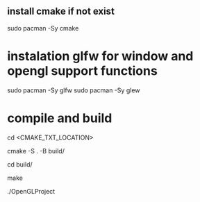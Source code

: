 ## install cmake if not exist
sudo pacman -Sy cmake 

# instalation glfw for window and opengl support functions

sudo pacman -Sy glfw
sudo pacman -Sy glew


# compile and build

cd <CMAKE_TXT_LOCATION>

cmake -S . -B build/

cd build/

make

./OpenGLProject